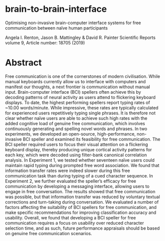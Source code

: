 # brain-to-brain-interface

Optimising non-invasive brain-computer interface systems for free communication between naïve human participants

Angela I. Renton, Jason B. Mattingley & David R. Painter 
Scientific Reports volume 9, Article number: 18705 (2019)

# Abstract
Free communication is one of the cornerstones of modern civilisation. While manual keyboards currently allow us to interface with computers and manifest our thoughts, a next frontier is communication without manual input. Brain-computer interface (BCI) spellers often achieve this by decoding patterns of neural activity as users attend to flickering keyboard displays. To date, the highest performing spellers report typing rates of ~10.00 words/minute. While impressive, these rates are typically calculated for experienced users repetitively typing single phrases. It is therefore not clear whether naïve users are able to achieve such high rates with the added cognitive load of genuine free communication, which involves continuously generating and spelling novel words and phrases. In two experiments, we developed an open-source, high-performance, non-invasive BCI speller and examined its feasibility for free communication. The BCI speller required users to focus their visual attention on a flickering keyboard display, thereby producing unique cortical activity patterns for each key, which were decoded using filter-bank canonical correlation analysis. In Experiment 1, we tested whether seventeen naïve users could maintain rapid typing during prompted free word association. We found that information transfer rates were indeed slower during this free communication task than during typing of a cued character sequence. In Experiment 2, we further evaluated the speller’s efficacy for free communication by developing a messaging interface, allowing users to engage in free conversation. The results showed that free communication was possible, but that information transfer was reduced by voluntary textual corrections and turn-taking during conversation. We evaluated a number of factors affecting the suitability of BCI spellers for free communication, and make specific recommendations for improving classification accuracy and usability. Overall, we found that developing a BCI speller for free communication requires a focus on usability over reduced character selection time, and as such, future performance appraisals should be based on genuine free communication scenarios.

